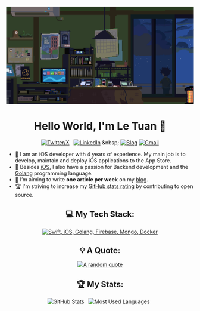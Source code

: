 <div align="center">

[![Hello World, I'm Le Tuan!](assets/header.gif)](https://github.com/letuan9x)

<h1>Hello World, I'm Le Tuan 👋</h1>

[![Twitter/X](https://skillicons.dev/icons?i=twitter)](https://twitter.com/tdev9x) &nbsp;
[![LinkedIn](https://skillicons.dev/icons?i=linkedin)]([https://www.linkedin.com/in/jaspergabriel/](https://www.linkedin.com/in/le-tuan-a8060b203/)) &nbsp;
[![Blog](https://skillicons.dev/icons?i=wordpress)](https://letuan9x.wordpress.com/)
[![Gmail](https://skillicons.dev/icons?i=gmail)](mailto:tdev9x@gmail.com?subject=Hello%20Jasper,%20From%20Github)

</div>

- 🔭 I am an iOS developer with 4 years of experience. My main job is to develop, maintain and deploy iOS applications to the App Store.
- 🌱 Besides [iOS](https://developer.apple.com/documentation/technologies), I also have a passion for Backend development and the [Golang](https://go.dev/) programming language.
- 📝 I’m aiming to write **one article per week** on my [blog](https://letuan9x.wordpress.com/).
- 🏆 I'm striving to increase my [GitHub stats rating](#🏆-my-stats) by contributing to open source.

<div align="center">
    
## 💻 My Tech Stack:

[![Swift, iOS, Golang, Firebase, Mongo, Docker](https://skillicons.dev/icons?i=swift,apple,go,firebase,mongo,docker)](https://skillicons.dev)

## 💡 A Quote:

[![A random quote](https://quotes-github-readme.vercel.app/api?type=horizontal&theme=dark)](https://github.com/piyushsuthar/github-readme-quotes)

## 🏆 My Stats:

<p>
    <img height=175 alt="GitHub Stats" src="https://github-readme-stats.vercel.app/api?username=tuanlt99&show_icons=true&count_private=true&theme=dark" />&nbsp;&nbsp;
    <img height=175 alt="Most Used Languages" src="https://github-readme-stats.vercel.app/api/top-langs/?username=tuanlt99&layout=donut&theme=dark" />&nbsp;&nbsp;
</p>
</div>
